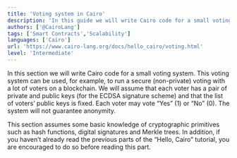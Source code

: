 ```yaml
---
title: 'Voting system in Cairo'
description: 'In this guide we will write Cairo code for a small voting system, which can be used, for example, to run a secure (non-private) voting with a lot of voters.'
authors: ['@CairoLang']
tags: ['Smart Contracts','Scalability']
languages: ['Cairo']
url: 'https://www.cairo-lang.org/docs/hello_cairo/voting.html'
level: 'Intermediate'
---
```


In this section we will write Cairo code for a small voting system. This voting system can be used, for example, to run a secure (non-private) voting with a lot of voters on a blockchain. We will assume that each voter has a pair of private and public keys (for the ECDSA signature scheme) and that the list of voters’ public keys is fixed. Each voter may vote “Yes” (1) or “No” (0). The system will not guarantee anonymity.

This section assumes some basic knowledge of cryptographic primitives such as hash functions, digital signatures and Merkle trees. In addition, if you haven’t already read the previous parts of the “Hello, Cairo” tutorial, you are encouraged to do so before reading this part.